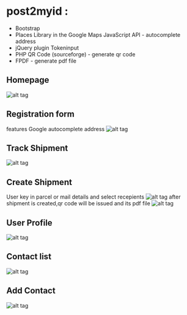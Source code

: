 # post2myid :
* Bootstrap
* Places Library in the Google Maps JavaScript API - autocomplete address
* jQuery plugin Tokeninput
* PHP QR Code (sourceforge) - generate qr code
* FPDF - generate pdf file

## Homepage
![alt tag](https://cloud.githubusercontent.com/assets/13564825/22435439/045ba3cc-e75b-11e6-8583-cae576474b94.png)

## Registration form
features Google autocomplete address
![alt tag](https://cloud.githubusercontent.com/assets/13564825/22495187/0bf817f4-e879-11e6-80fd-d889043d3be0.png)

## Track Shipment
![alt tag](https://cloud.githubusercontent.com/assets/13564825/22435441/045d6932-e75b-11e6-9104-c81a338f2af2.png)

## Create Shipment
User key in parcel or mail details and select recepients
![alt tag](https://cloud.githubusercontent.com/assets/13564825/22435443/046186ca-e75b-11e6-962b-25b1c07ed472.png)
after shipment is created,qr code will be issued and its pdf file
![alt tag](https://cloud.githubusercontent.com/assets/13564825/22471888/c6df33ba-e80e-11e6-94f7-2026c10337a6.png)

## User Profile
![alt tag](https://cloud.githubusercontent.com/assets/13564825/22435440/045cb442-e75b-11e6-87c7-50583fc97f64.png)

## Contact list
![alt tag](https://cloud.githubusercontent.com/assets/13564825/22435442/046128ec-e75b-11e6-8980-e71178774951.png)

## Add Contact
![alt tag](https://cloud.githubusercontent.com/assets/13564825/22435438/045ab700-e75b-11e6-9daf-b71e44b445fc.png)
